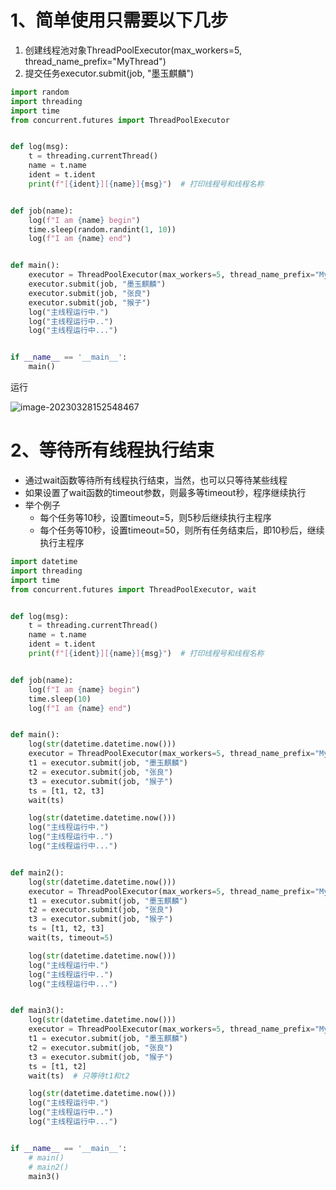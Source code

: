 # 1、简单使用只需要以下几步

1. 创建线程池对象ThreadPoolExecutor(max_workers=5, thread_name_prefix="MyThread")
2. 提交任务executor.submit(job, "墨玉麒麟")

```python
import random
import threading
import time
from concurrent.futures import ThreadPoolExecutor


def log(msg):
    t = threading.currentThread()
    name = t.name
    ident = t.ident
    print(f"[{ident}][{name}]{msg}")  # 打印线程号和线程名称


def job(name):
    log(f"I am {name} begin")
    time.sleep(random.randint(1, 10))
    log(f"I am {name} end")


def main():
    executor = ThreadPoolExecutor(max_workers=5, thread_name_prefix="MyThread")
    executor.submit(job, "墨玉麒麟")
    executor.submit(job, "张良")
    executor.submit(job, "猴子")
    log("主线程运行中.")
    log("主线程运行中..")
    log("主线程运行中...")


if __name__ == '__main__':
    main()

```

运行

![image-20230328152548467](C:\Users\dell\AppData\Roaming\Typora\typora-user-images\image-20230328152548467.png)

# 2、等待所有线程执行结束

- 通过wait函数等待所有线程执行结束，当然，也可以只等待某些线程
- 如果设置了wait函数的timeout参数，则最多等timeout秒，程序继续执行
- 举个例子
  - 每个任务等10秒，设置timeout=5，则5秒后继续执行主程序
  - 每个任务等10秒，设置timeout=50，则所有任务结束后，即10秒后，继续执行主程序

```python
import datetime
import threading
import time
from concurrent.futures import ThreadPoolExecutor, wait


def log(msg):
    t = threading.currentThread()
    name = t.name
    ident = t.ident
    print(f"[{ident}][{name}]{msg}")  # 打印线程号和线程名称


def job(name):
    log(f"I am {name} begin")
    time.sleep(10)
    log(f"I am {name} end")


def main():
    log(str(datetime.datetime.now()))
    executor = ThreadPoolExecutor(max_workers=5, thread_name_prefix="MyThread")
    t1 = executor.submit(job, "墨玉麒麟")
    t2 = executor.submit(job, "张良")
    t3 = executor.submit(job, "猴子")
    ts = [t1, t2, t3]
    wait(ts)

    log(str(datetime.datetime.now()))
    log("主线程运行中.")
    log("主线程运行中..")
    log("主线程运行中...")


def main2():
    log(str(datetime.datetime.now()))
    executor = ThreadPoolExecutor(max_workers=5, thread_name_prefix="MyThread")
    t1 = executor.submit(job, "墨玉麒麟")
    t2 = executor.submit(job, "张良")
    t3 = executor.submit(job, "猴子")
    ts = [t1, t2, t3]
    wait(ts, timeout=5)

    log(str(datetime.datetime.now()))
    log("主线程运行中.")
    log("主线程运行中..")
    log("主线程运行中...")


def main3():
    log(str(datetime.datetime.now()))
    executor = ThreadPoolExecutor(max_workers=5, thread_name_prefix="MyThread")
    t1 = executor.submit(job, "墨玉麒麟")
    t2 = executor.submit(job, "张良")
    t3 = executor.submit(job, "猴子")
    ts = [t1, t2]
    wait(ts)  # 只等待t1和t2

    log(str(datetime.datetime.now()))
    log("主线程运行中.")
    log("主线程运行中..")
    log("主线程运行中...")


if __name__ == '__main__':
    # main()
    # main2()
    main3()

```